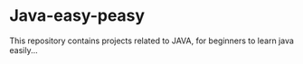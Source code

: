 # Java-easy-peasy
This repository contains projects related to JAVA, for beginners to learn java easily...
